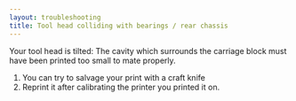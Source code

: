 ```yaml
---
layout: troubleshooting
title: Tool head colliding with bearings / rear chassis
---
```

Your tool head is tilted: The cavity which surrounds the carriage block must have been printed too small to mate properly. 

1. You can try to salvage your print with a craft knife
2. Reprint it after calibrating the printer you printed it on.
